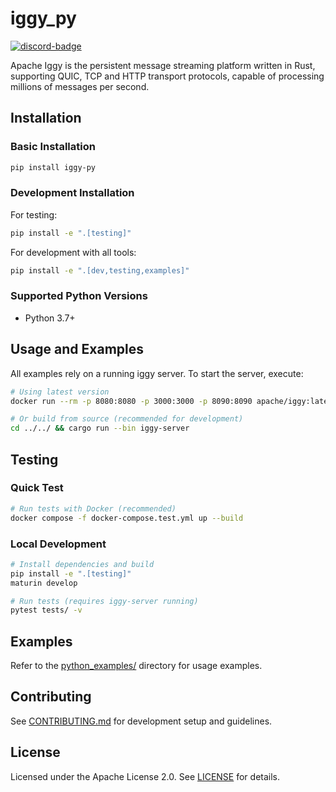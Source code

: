 # iggy_py

[![discord-badge](https://img.shields.io/discord/1144142576266530928)](https://iggy.rs/discord)

Apache Iggy is the persistent message streaming platform written in Rust, supporting QUIC, TCP and HTTP transport protocols, capable of processing millions of messages per second.

## Installation

### Basic Installation

```bash
pip install iggy-py
```

### Development Installation

For testing:

```bash
pip install -e ".[testing]"
```

For development with all tools:

```bash
pip install -e ".[dev,testing,examples]"
```

### Supported Python Versions

- Python 3.7+

## Usage and Examples

All examples rely on a running iggy server. To start the server, execute:

```bash
# Using latest version
docker run --rm -p 8080:8080 -p 3000:3000 -p 8090:8090 apache/iggy:latest

# Or build from source (recommended for development)
cd ../../ && cargo run --bin iggy-server
```

## Testing

### Quick Test

```bash
# Run tests with Docker (recommended)
docker compose -f docker-compose.test.yml up --build
```

### Local Development

```bash
# Install dependencies and build
pip install -e ".[testing]"
maturin develop

# Run tests (requires iggy-server running)
pytest tests/ -v
```

## Examples

Refer to the [python_examples/](python_examples/) directory for usage examples.

## Contributing

See [CONTRIBUTING.md](CONTRIBUTING.md) for development setup and guidelines.

## License

Licensed under the Apache License 2.0. See [LICENSE](LICENSE) for details.
